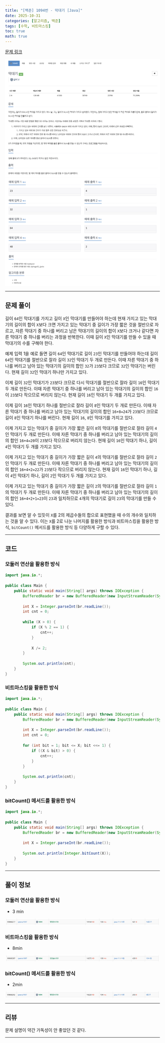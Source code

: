 ```yaml
---
title: "[백준] 1094번 - 막대기 [Java]"
date: 2025-10-31
categories: [알고리즘, 백준]
tags: [수학, 비트마스킹]
toc: true
math: true
---
```


[문제 링크](https://www.acmicpc.net/problem/1541)

![](/assets/posts/2025-10/백준%201094%20막대기/photo1.png)
![](/assets/posts/2025-10/백준%201094%20막대기/photo2.png)

---

## 문제 풀이

길이 `64`인 막대기를 가지고 길이 `X`인 막대기를 만들어야 하는데 현재 가지고 있는 막대기의 길이의 합이 `X`보다 크면 가지고 있는 막대기 중 길이가 가장 짧은 것을 절반으로 자르고, 자른 막대기 중 하나를 버리고 남은 막대기의 길이의 합이 `X`보다 크거나 같다면 자른 막대기 중 하나를 버리는 과정을 반복한다. 이때 길이 `X`인 막대기를 만들 수 있을 때 막대기의 수를 구해야 한다.

예제 입력 1을 예로 들면 길이 `64`인 막대기로 길이 `23`인 막대기를 만들어야 하는데 길이 `64`인 막대기를 절반으로 잘라 길이 `32`인 막대기 두 개로 만든다. 이때 자른 막대기 중 하나를 버리고 남아 있는 막대기의 길이의 합인 `32`가 `23`보다 크므로 `32`인 막대기는 버린다. 현재 길이 `32`인 막대기 하나만 가지고 있다.

이제 길이 `32`인 막대기가 `23`보다 크므로 다시 막대기를 절반으로 잘라 길이 `16`인 막대기 두 개로 만든다. 이때 자른 막대기 중 하나를 버리고 남아 있는 막대기의 길이의 합인 `16`이 `23`보다 작으므로 버리지 않는다. 현재 길이 `16`인 막대기 두 개를 가지고 있다.

이제 길이 `16`인 막대기 하나를 절반으로 잘라 길이 `8`인 막대기 두 개로 만든다. 이때 자른 막대기 중 하나를 버리고 남아 있는 막대기의 길이의 합인 `16+8=24`가 `23`보다 크므로 길이 `8`인 막대기 하나를 버린다. 현재 길이 `16`, `8`인 막대기를 가지고 있다.

이제 가지고 있는 막대기 중 길이가 가장 짧은 길이 `8`의 막대기를 절반으로 잘라 길이 `4`인 막대기 두 개로 만든다. 이때 자른 막대기 중 하나를 버리고 남아 있는 막대기의 길이의 합인 `16+4=20`이 `23`보다 작으므로 버리지 않는다. 현재 길이 `16`인 막대기 하나, 길이 `4`인 막대기 두 개를 가지고 있다.

이제 가지고 있는 막대기 중 길이가 가장 짧은 길이 `4`의 막대기를 절반으로 잘라 길이 `2`인 막대기 두 개로 만든다. 이때 자른 막대기 중 하나를 버리고 남아 있는 막대기의 길이의 합인 `16+4+2=22`가 `23`보다 작으므로 버리지 않는다. 현재 길이 `16`인 막대기 하나, 길이 `4`인 막대기 하나, 길이 `2`인 막대기 두 개를 가지고 있다.

이제 가지고 있는 막대기 중 길이가 가장 짧은 길이 `2`의 막대기를 절반으로 잘라 길이 `1`의 막대기 두 개로 만든다. 이때 자른 막대기 중 하나를 버리고 남아 있는 막대기의 길이의 합인 `16+4+2+1=23`이 `23`과 일치하므로 `4`개의 막대기로 길이 `23`의 막대기를 만들 수 있다.

결과를 보면 알 수 있듯이 `X`를 2의 제곱수들의 합으로 표현했을 때 수의 개수와 일치하는 것을 알 수 있다. 이는 `X`를 2로 나눈 나머지를 활용한 방식과 비트마스킹을 활용한 방식, `bitCount()` 메서드를 활용한 방식 등 다양하게 구할 수 있다.

---

## 코드

### 모둘러 연산을 활용한 방식

```java
import java.io.*;

public class Main {
    public static void main(String[] args) throws IOException {
        BufferedReader br = new BufferedReader(new InputStreamReader(System.in));

        int X = Integer.parseInt(br.readLine());
        int cnt = 0;

        while (X > 0) {
            if (X % 2 == 1) {
                cnt++;
            }

            X /= 2;
        }

        System.out.println(cnt);
    }
}
```

### 비트마스킹을 활용한 방식

```java
import java.io.*;

public class Main {
    public static void main(String[] args) throws IOException {
        BufferedReader br = new BufferedReader(new InputStreamReader(System.in));

        int X = Integer.parseInt(br.readLine());
        int cnt = 0;

        for (int bit = 1; bit <= X; bit <<= 1) {
            if ((X & bit) > 0) {
                cnt++;
            }
        }

        System.out.println(cnt);
    }
}
```

### bitCount() 메서드를 활용한 방식

```java
import java.io.*;

public class Main {
    public static void main(String[] args) throws IOException {
        BufferedReader br = new BufferedReader(new InputStreamReader(System.in));

        int X = Integer.parseInt(br.readLine());

        System.out.println(Integer.bitCount(X));
    }
}
```

---

## 풀이 정보

### 모둘러 연산을 활용한 방식

- 3 min

![](/assets/posts/2025-10/백준%201094%20막대기/photo3.png)

### 비트마스킹을 활용한 방식

- 8min

![](/assets/posts/2025-10/백준%201094%20막대기/photo4.png)

### bitCount() 메서드를 활용한 방식

- 2min

![](/assets/posts/2025-10/백준%201094%20막대기/photo5.png)

---

## 리뷰

문제 설명이 약간 가독성이 안 좋았던 것 같다.

---
